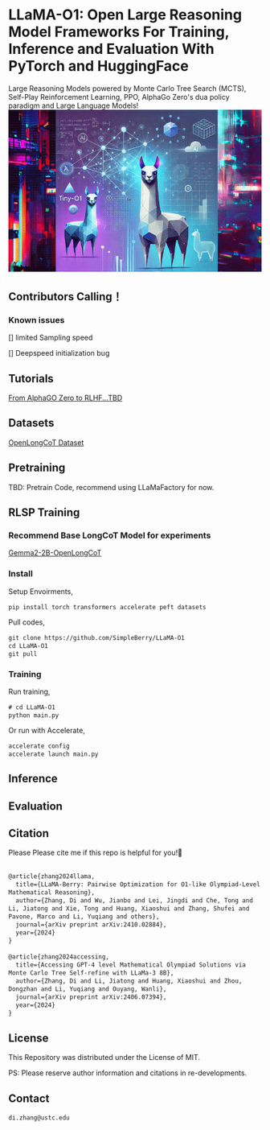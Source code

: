 # LLaMA-O1: Open Large Reasoning Model Frameworks For Training, Inference and Evaluation With PyTorch and HuggingFace
Large Reasoning Models powered by Monte Carlo Tree Search (MCTS), Self-Play Reinforcement Learning, PPO, AlphaGo Zero's dua policy paradigm and Large Language Models!
![alt text](image-1.png)
## Contributors Calling！
### Known issues
[] limited Sampling speed

[] Deepspeed initialization bug
## Tutorials
[From AlphaGO Zero to RLHF...TBD]()
## Datasets

[OpenLongCoT Dataset](https://huggingface.co/datasets/qq8933/OpenLongCoT-Pretrain)
## Pretraining


TBD: Pretrain Code, recommend using LLaMaFactory for now.
## RLSP Training

### Recommend Base LongCoT Model for experiments

[Gemma2-2B-OpenLongCoT](https://huggingface.co/qq8933/OpenLongCoT-Base-Gemma2-2B)

### Install
Setup Envoirments,

```
pip install torch transformers accelerate peft datasets 
```
Pull codes,
```
git clone https://github.com/SimpleBerry/LLaMA-O1
cd LLaMA-O1
git pull
```

### Training
Run training,
```
# cd LLaMA-O1
python main.py
```
Or run with Accelerate,
```
accelerate config
accelerate launch main.py
```


## Inference 

## Evaluation

## Citation
Please Please cite me if this repo is helpful for you!🥰
```

@article{zhang2024llama,
  title={LLaMA-Berry: Pairwise Optimization for O1-like Olympiad-Level Mathematical Reasoning},
  author={Zhang, Di and Wu, Jianbo and Lei, Jingdi and Che, Tong and Li, Jiatong and Xie, Tong and Huang, Xiaoshui and Zhang, Shufei and Pavone, Marco and Li, Yuqiang and others},
  journal={arXiv preprint arXiv:2410.02884},
  year={2024}
}

@article{zhang2024accessing,
  title={Accessing GPT-4 level Mathematical Olympiad Solutions via Monte Carlo Tree Self-refine with LLaMa-3 8B},
  author={Zhang, Di and Li, Jiatong and Huang, Xiaoshui and Zhou, Dongzhan and Li, Yuqiang and Ouyang, Wanli},
  journal={arXiv preprint arXiv:2406.07394},
  year={2024}
}

```
## License
This Repository was distributed under the License of MIT.

PS: Please reserve author information and citations in re-developments.

## Contact
```
di.zhang@ustc.edu
```
